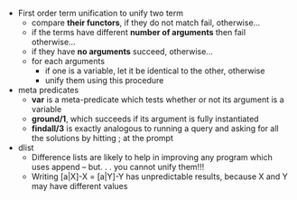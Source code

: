 - First order term unification
  to unify two term
	- compare **their functors**, if they do not match fail, otherwise...
	- if the terms have different **number of arguments** then fail otherwise...
	- if they have **no arguments** succeed, otherwise...
	- for each arguments
		- if one is a variable, let it be identical to the other, otherwise
		- unify them using this procedure
- meta predicates
	- **var** is a meta-predicate which tests whether or not its
	  argument is a variable
	- **ground/1**, which succeeds if its argument is fully instantiated
	- **findall/3** is exactly analogous to running a query and asking for all the solutions by hitting ; at the prompt
- dlist
	- Difference lists are likely to help in improving any program
	  which uses append – but. . . you cannot unify them!!!
	- Writing [a|X]-X = [a|Y]-Y has unpredictable results, because X and Y may have
	  different values